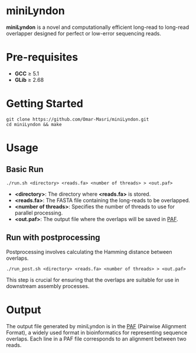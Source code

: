 # miniLyndon
**miniLyndon** is a novel and computationally efficient long-read to long-read overlapper designed for perfect or low-error sequencing reads.

# Pre-requisites
- **GCC** ≥ 5.1
- **GLib** ≥ 2.68

# Getting Started

```
git clone https://github.com/Omar-Masri/miniLyndon.git
cd miniLyndon && make
```

# Usage

## Basic Run

```
./run.sh <directory> <reads.fa> <number of threads> > <out.paf>
```

- **\<directory\>**: The directory where **\<reads.fa\>** is stored.
- **\<reads.fa\>**: The FASTA file containing the long-reads to be overlapped.
- **\<number of threads\>**: Specifies the number of threads to use for parallel processing.
- **\<out.paf\>**: The output file where the overlaps will be saved in [PAF](#output).


## Run with postprocessing

Postprocessing involves calculating the Hamming distance between overlaps.

```
./run_post.sh <directory> <reads.fa> <number of threads> > <out.paf>
```

This step is crucial for ensuring that the overlaps are suitable for use in downstream assembly processes.


# <a name="output"></a> Output

The output file generated by miniLyndon is in the [PAF](https://github.com/lh3/miniasm/blob/master/PAF.md) (Pairwise Alignment Format), a widely used format in bioinformatics for representing sequence overlaps. Each line in a PAF file corresponds to an alignment between two reads.
